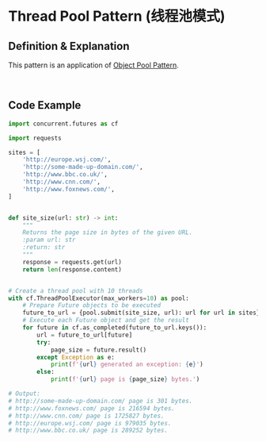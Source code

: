 # Thread Pool Pattern (线程池模式)

## Definition & Explanation

This pattern is an application of <a href="https://github.com/Ziang-Lu/Design-Patterns/blob/master/2-Creational%20Patterns/5-Object%20Pool%20Pattern/Object%20Pool%20Pattern.md">Object Pool Pattern</a>.



<br>

## Code Example

```python
import concurrent.futures as cf

import requests

sites = [
    'http://europe.wsj.com/',
    'http://some-made-up-domain.com/',
    'http://www.bbc.co.uk/',
    'http://www.cnn.com/',
    'http://www.foxnews.com/',
]


def site_size(url: str) -> int:
    """
    Returns the page size in bytes of the given URL.
    :param url: str
    :return: str
    """
    response = requests.get(url)
    return len(response.content)


# Create a thread pool with 10 threads
with cf.ThreadPoolExecutor(max_workers=10) as pool:
    # Prepare Future objects to be executed
    future_to_url = {pool.submit(site_size, url): url for url in sites}
    # Execute each Future object and get the result
    for future in cf.as_completed(future_to_url.keys()):
        url = future_to_url[future]
        try:
            page_size = future.result()
        except Exception as e:
            print(f'{url} generated an exception: {e}')
        else:
            print(f'{url} page is {page_size} bytes.')

# Output:
# http://some-made-up-domain.com/ page is 301 bytes.
# http://www.foxnews.com/ page is 216594 bytes.
# http://www.cnn.com/ page is 1725827 bytes.
# http://europe.wsj.com/ page is 979035 bytes.
# http://www.bbc.co.uk/ page is 289252 bytes.
```

